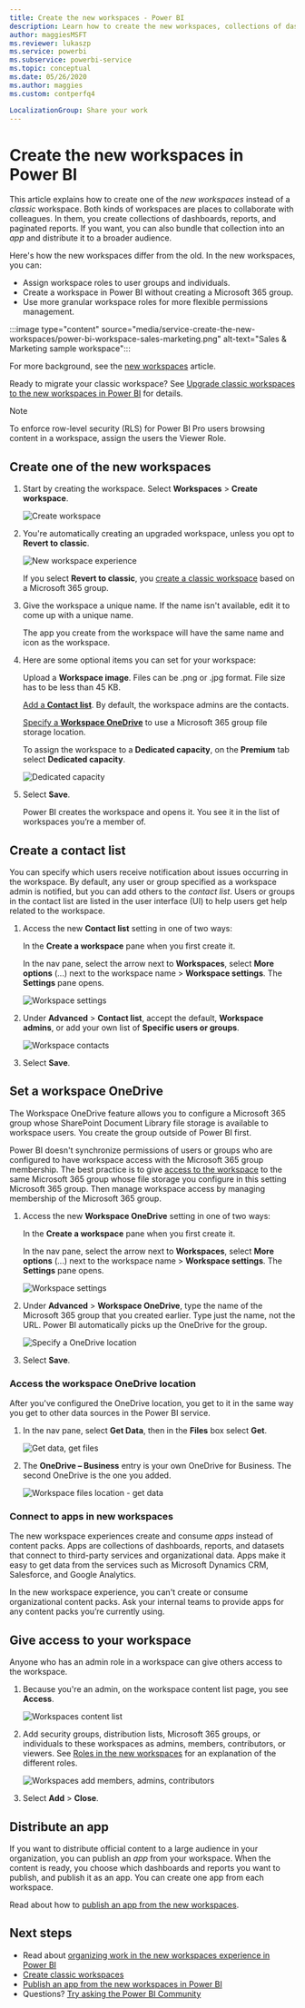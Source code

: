 ```yaml
---
title: Create the new workspaces - Power BI
description: Learn how to create the new workspaces, collections of dashboards, reports, and paginated reports built to deliver key metrics for your organization.
author: maggiesMSFT
ms.reviewer: lukaszp
ms.service: powerbi
ms.subservice: powerbi-service
ms.topic: conceptual
ms.date: 05/26/2020
ms.author: maggies
ms.custom: contperfq4

LocalizationGroup: Share your work
---
```

# Create the new workspaces in Power BI

This article explains how to create one of the *new workspaces* instead of a *classic* workspace. Both kinds of workspaces are places to collaborate with colleagues. In them, you create collections of dashboards, reports, and paginated reports. If you want, you can also bundle that collection into an *app* and distribute it to a broader audience.

Here's how the new workspaces differ from the old. In the new workspaces, you can:

- Assign workspace roles to user groups and individuals.
- Create a workspace in Power BI without creating a Microsoft 365 group.
- Use more granular workspace roles for more flexible permissions management.

:::image type="content" source="media/service-create-the-new-workspaces/power-bi-workspace-sales-marketing.png" alt-text="Sales & Marketing sample workspace":::

For more background, see the [new workspaces](service-new-workspaces.md) article.

Ready to migrate your classic workspace? See [Upgrade classic workspaces to the new workspaces in Power BI](service-upgrade-workspaces.md) for details.

> [!NOTE]
> To enforce row-level security (RLS) for Power BI Pro users browsing content in a workspace, assign the users the Viewer Role.

## Create one of the new workspaces

1. Start by creating the workspace. Select **Workspaces** > **Create workspace**.
   
     ![Create workspace](media/service-create-the-new-workspaces/power-bi-workspace-create.png)

2. You're automatically creating an upgraded workspace, unless you opt to **Revert to classic**.
   
     ![New workspace experience](media/service-create-the-new-workspaces/power-bi-new-workspace.png)
     
     If you select **Revert to classic**, you [create a classic workspace](service-create-workspaces.md) based on a Microsoft 365 group.

2. Give the workspace a unique name. If the name isn't available, edit it to come up with a unique name.
   
     The app you create from the workspace will have the same name and icon as the workspace.
   
1. Here are some optional items you can set for your workspace:

    Upload a **Workspace image**. Files can be .png or .jpg format. File size has to be less than 45 KB.
    
    [Add a **Contact list**](#create-a-contact-list). By default, the workspace admins are the contacts. 
    
    [Specify a **Workspace OneDrive**](#set-a-workspace-onedrive) to use a Microsoft 365 group file storage location. 

    To assign the workspace to a **Dedicated capacity**, on the **Premium** tab select **Dedicated capacity**.
     
    ![Dedicated capacity](media/service-create-the-new-workspaces/power-bi-workspace-premium.png)

1. Select **Save**.

    Power BI creates the workspace and opens it. You see it in the list of workspaces you’re a member of. 

## Create a contact list

You can specify which users receive notification about issues occurring in the workspace. By default, any user or group specified as a workspace admin is notified, but you can add others to the *contact list*. Users or groups in the contact list are listed in the user interface (UI) to help users get help related to the workspace.

1. Access the new **Contact list** setting in one of two ways:

    In the **Create a workspace** pane when you first create it.

    In the nav pane, select the arrow next to **Workspaces**, select **More options** (...) next to the workspace name > **Workspace settings**. The **Settings** pane opens.

    ![Workspace settings](media/service-create-the-new-workspaces/power-bi-workspace-new-settings.png)

2. Under **Advanced** > **Contact list**, accept the default, **Workspace admins**, or add your own list of **Specific users or groups**. 

    ![Workspace contacts](media/service-create-the-new-workspaces/power-bi-workspace-contacts.png)

3. Select **Save**.

## Set a workspace OneDrive

The Workspace OneDrive feature allows you to configure a Microsoft 365 group whose SharePoint Document Library file storage is available to workspace users. You create the group outside of Power BI first. 

Power BI doesn't synchronize permissions of users or groups who are configured to have workspace access with the Microsoft 365 group membership. The best practice is to give [access to the workspace](#give-access-to-your-workspace) to the same Microsoft 365 group whose file storage you configure in this setting Microsoft 365 group. Then manage workspace access by managing membership of the Microsoft 365 group. 

1. Access the new **Workspace OneDrive** setting in one of two ways:

    In the **Create a workspace** pane when you first create it.

    In the nav pane, select the arrow next to **Workspaces**, select **More options** (...) next to the workspace name > **Workspace settings**. The **Settings** pane opens.

    ![Workspace settings](media/service-create-the-new-workspaces/power-bi-workspace-new-settings.png)

2. Under **Advanced** > **Workspace OneDrive**, type the name of the Microsoft 365 group that you created earlier. Type just the name, not the URL. Power BI automatically picks up the OneDrive for the group.

    ![Specify a OneDrive location](media/service-create-the-new-workspaces/power-bi-new-workspace-onedrive.png)

3. Select **Save**.

### Access the workspace OneDrive location

After you've configured the OneDrive location, you get to it in the same way you get to other data sources in the Power BI service.

1. In the nav pane, select **Get Data**, then in the **Files** box select **Get**.

    ![Get data, get files](media/service-create-the-new-workspaces/power-bi-get-data-files.png)

1.  The **OneDrive – Business** entry is your own OneDrive for Business. The second OneDrive is the one you added.

    ![Workspace files location - get data](media/service-create-the-new-workspaces/power-bi-new-workspace-get-data-onedrive.png)

### Connect to apps in new workspaces

The new workspace experiences create and consume *apps* instead of content packs. Apps are collections of dashboards, reports, and datasets that connect to third-party services and organizational data. Apps make it easy to get data from the services such as Microsoft Dynamics CRM, Salesforce, and Google Analytics.

In the new workspace experience, you can't create or consume organizational content packs. Ask your internal teams to provide apps for any content packs you’re currently using. 

## Give access to your workspace

Anyone who has an admin role in a workspace can give others access to the workspace.

1. Because you're an admin, on the workspace content list page, you see **Access**.

    ![Workspaces content list](media/service-create-the-new-workspaces/power-bi-workspace-access-icon.png)

1. Add security groups, distribution lists, Microsoft 365 groups, or individuals to these workspaces as admins, members, contributors, or viewers. See [Roles in the new workspaces](service-new-workspaces.md#roles-in-the-new-workspaces) for an explanation of the different roles.

    ![Workspaces add members, admins, contributors](media/service-create-the-new-workspaces/power-bi-workspace-add-members.png)

9. Select **Add** > **Close**.


## Distribute an app

If you want to distribute official content to a large audience in your organization, you can publish an *app* from your workspace.  When the content is ready, you choose which dashboards and reports you want to publish, and publish it as an app. You can create one app from each workspace.

Read about how to [publish an app from the new workspaces](service-create-distribute-apps.md).

## Next steps
* Read about [organizing work in the new workspaces experience in Power BI](service-new-workspaces.md)
* [Create classic workspaces](service-create-workspaces.md)
* [Publish an app from the new workspaces in Power BI](service-create-distribute-apps.md)
* Questions? [Try asking the Power BI Community](https://community.powerbi.com/)
